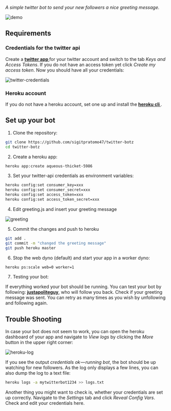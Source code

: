 *A simple twitter bot to send your new followers a nice greeting message.*

![demo](https://user-images.githubusercontent.com/31125521/35782557-f3dbd004-09f9-11e8-9fab-eaab504a7a1a.gif)

## Requirements

### Credentials for the twitter api

Create a <a href="https://apps.twitter.com"><b> twitter app </b></a> for your twitter account and switch to the tab *Keys and Access Tokens*. If you do not have an access token yet click *Create my access token*. Now you should have all your credentials:

![twitter-credentials](https://user-images.githubusercontent.com/31125521/35782141-f738728a-09f3-11e8-804c-00c8dec197c3.png)


### Heroku account
If you do not have a heroku account, set one up and install the <a href="https://devcenter.heroku.com/articles/heroku-cli#download-and-install"><b> heroku cli </b></a>.

## Set up your bot

1. Clone the repository:
``` bash
git clone https://github.com/sigitpratomo47/twitter-botz
cd twitter-botz
```

2. Create a heroku app:
``` bash
heroku app:create aqueous-thicket-5986
```

3. Set your twitter-api credentials as environment variables:
``` bash
heroku config:set consumer_key=xxx
heroku config:set consumer_secret=xxx
heroku config:set access_token=xxx
heroku config:set access_token_secret=xxx
```

4. Edit greeting.js and insert your greeting message

![greeting](https://user-images.githubusercontent.com/31125521/35782464-d2199f42-09f8-11e8-9966-f2db92ad423d.png)


5. Commit the changes and push to heroku
``` bash
git add .
git commit -m "changed the greeting message"
git push heroku master
```

6. Stop the web dyno (default) and start your app in a worker dyno:
``` bash
heroku ps:scale web=0 worker=1
```

7. Testing your bot:

If everything worked your bot should be running. You can test your bot by following: <a href="https://twitter.com/justapoliteguy"><b>justapoliteguy</b></a>, who will follow you back. Check if your greeting message was sent. You can retry as many times as you wish by unfollowing and following again.

## Trouble Shooting

In case your bot does not seem to work, you can open the heroku dashboard of your app and navigate to *View logs* by clicking the *More* button in the upper right corner:

![heroku-log](https://user-images.githubusercontent.com/31125521/35809370-a91d817c-0a88-11e8-9fef-312f1c648611.png)

If you see the output *credentials ok — running bot*, the bot should be up watching for new followers. As the log only displays a few lines, you can also dump the log to a text file:
``` bash
heroku logs -a mytwitterbot1234 >> logs.txt
```

Another thing you might want to check is, whether your credentials are set up correctly. Navigate to the *Settings* tab and click *Reveal Config Vars*. Check and edit your credentials here.